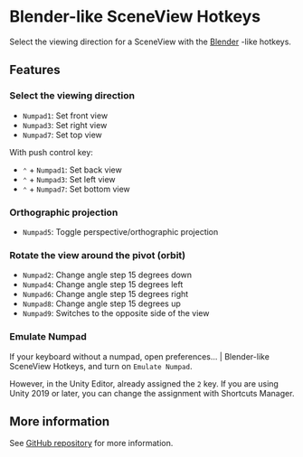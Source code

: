 # Blender-like SceneView Hotkeys

Select the viewing direction for a SceneView with the [Blender](https://www.blender.org/) -like hotkeys.


## Features

### Select the viewing direction

- `Numpad1`: Set front view
- `Numpad3`: Set right view
- `Numpad7`: Set top view

With push control key:

- `⌃` + `Numpad1`: Set back view
- `⌃` + `Numpad3`: Set left view
- `⌃` + `Numpad7`: Set bottom view


### Orthographic projection

- `Numpad5`: Toggle perspective/orthographic projection


### Rotate the view around the pivot (orbit)

- `Numpad2`: Change angle step 15 degrees down
- `Numpad4`: Change angle step 15 degrees left
- `Numpad6`: Change angle step 15 degrees right
- `Numpad8`: Change angle step 15 degrees up
- `Numpad9`: Switches to the opposite side of the view


### Emulate Numpad

If your keyboard without a numpad, open preferences... | Blender-like SceneView Hotkeys, and turn on `Emulate Numpad`.

However, in the Unity Editor, already assigned the `2` key. If you are using Unity 2019 or later, you can change the assignment with Shortcuts Manager.


## More information

See [GitHub repository](https://github.com/nowsprinting/BlenderLikeSceneViewHotkeys) for more information.
